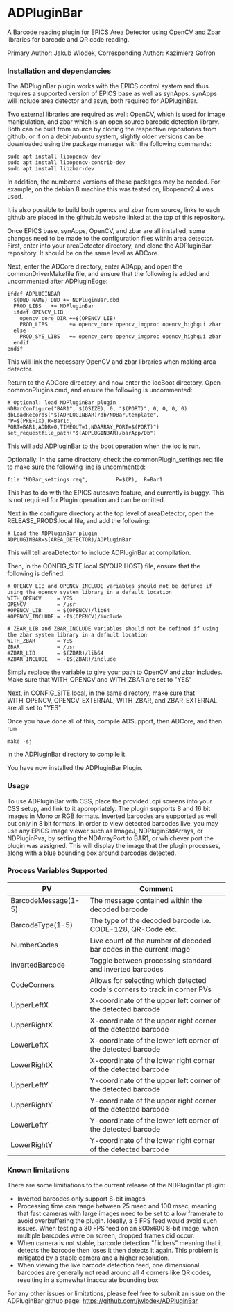 # ADPluginBar

A Barcode reading plugin for EPICS Area Detector using OpenCV and Zbar libraries
for barcode and QR code reading.

Primary Author:    	Jakub Wlodek, 
Corresponding Author: 	Kazimierz Gofron

### Installation and dependancies

The ADPluginBar plugin works with the EPICS control system and thus requires a supported version of
EPICS base as well as synApps. synApps will include area detector and asyn, both required for ADPluginBar.

Two external libraries are required as well: OpenCV, which is used for image manipulation, and zbar
which is an open source barcode detection library. Both can be built from source by cloning the
respective repositories from github, or if on a debin/ubuntu system, slightly older versions can
be downloaded using the package manager with the following commands:

```
sudo apt install libopencv-dev 
sudo apt install libopencv-contrib-dev
sudo apt install libzbar-dev
```

In addition, the numbered versions of these packages may be needed. For example, on the debian 8 machine
this was tested on, libopencv2.4 was used.

It is also possible to build both opencv and zbar from source, links to each github are placed in
the github.io website linked at the top of this repository.

Once EPICS base, synApps, OpenCV, and zbar are all installed, some changes need to be made to the
configuration files within area detector. First, enter into your areaDetector directory, and
clone the ADPluginBar repository. It should be on the same level as ADCore.

Next, enter the ADCore directory, enter ADApp, and open the commonDriverMakefile file,
 and ensure that the following is added and uncommented after ADPluginEdge:

```
ifdef ADPLUGINBAR
  $(DBD_NAME)_DBD += NDPluginBar.dbd
  PROD_LIBS	  += NDPluginBar
  ifdef OPENCV_LIB
    opencv_core_DIR +=$(OPENCV_LIB)
    PROD_LIBS       += opencv_core opencv_imgproc opencv_highgui zbar
  else
    PROD_SYS_LIBS   += opencv_core opencv_imgproc opencv_highgui zbar
  endif
endif
```

This will link the necessary OpenCV and zbar libraries when making area detector.

Return to the ADCore directory, and now enter the iocBoot directory. Open commonPlugins.cmd,
and ensure the following is uncommented:

```
# Optional: load NDPluginBar plugin
NDBarConfigure("BAR1", $(QSIZE), 0, "$(PORT)", 0, 0, 0, 0)
dbLoadRecords("$(ADPLUGINBAR)/db/NDBar.template",  "P=$(PREFIX),R=Bar1:, PORT=BAR1,ADDR=0,TIMEOUT=1,NDARRAY_PORT=$(PORT)")
set_requestfile_path("$(ADPLUGINBAR)/barApp/Db")
```

This will add ADPluginBar to the boot operation when the ioc is run.  

Optionally:
In the same directory, check the commonPlugin_settings.req file to make sure the following line is uncommented:

```
file "NDBar_settings.req",         P=$(P),  R=Bar1:
```
This has to do with the EPICS autosave feature, and currently is buggy. This is not required for Plugin operation and can
be omitted.

Next in the configure directory at the top level of areaDetector, open the RELEASE_PRODS.local file, and add the following:

```
# Load the ADPluginBar plugin
ADPLUGINBAR=$(AREA_DETECTOR)/ADPluginBar
```

This will tell areaDetector to include ADPluginBar at compilation.   

Then, in the CONFIG_SITE.local.$(YOUR HOST) file, ensure that the following is defined:  

```
# OPENCV_LIB and OPENCV_INCLUDE variables should not be defined if using the opencv system library in a default location
WITH_OPENCV     = YES 
OPENCV          = /usr
#OPENCV_LIB     = $(OPENCV)/lib64
#OPENCV_INCLUDE = -I$(OPENCV)/include

# ZBAR_LIB and ZBAR_INCLUDE variables should not be defined if using the zbar system library in a default location
WITH_ZBAR       = YES 
ZBAR            = /usr
#ZBAR_LIB       = $(ZBAR)/lib64
#ZBAR_INCLUDE   = -I$(ZBAR)/include
```

Simply replace the variable to give your path to OpenCV and zbar includes. Make sure that WITH_OPENCV and WITH_ZBAR are
set to "YES"

Next, in CONFIG_SITE.local, in the same directory, make sure that WITH_OPENCV, OPENCV_EXTERNAL,
WITH_ZBAR, and ZBAR_EXTERNAL are all set to "YES"

Once you have done all of this, compile ADSupport, then ADCore, and then run

```
make -sj
```

in the ADPluginBar directory to compile it.

You have now installed the ADPluginBar Plugin.

### Usage

To use ADPluginBar with CSS, place the provided .opi screens into your CSS setup, and link to it
appropriately. The plugin supports 8 and 16 bit images in Mono or RGB formats. Inverted barcodes are supported as well but only in 8 bit formats. In order to view detected barcodes live, you may use any EPICS image viewer such as ImageJ, NDPluginStdArrays, or NDPluginPva, by setting the NDArrayPort to BAR1, or whichever port the plugin was assigned. This will display the image that the plugin processes, along with a blue bounding box around barcodes detected. 

### Process Variables Supported

PV		|  Comment
----------------|---------------
BarcodeMessage(1-5)  |  The message contained within the decoded barcode
BarcodeType(1-5)     |  The type of the decoded barcode i.e. CODE-128, QR-Code etc.
NumberCodes     |  Live count of the number of decoded bar codes in the current image
InvertedBarcode | Toggle between processing standard and inverted barcodes
CodeCorners     | Allows for selecting which detected code's corners to track in corner PVs
UpperLeftX	|  X-coordinate of the upper left corner of the detected barcode
UpperRightX	|  X-coordinate of the upper right corner of the detected barcode
LowerLeftX	|  X-coordinate of the lower left corner of the detected barcode
LowerRightX	|  X-coordinate of the lower right corner of the detected barcode 
UpperLeftY	|  Y-coordinate of the upper left corner of the detected barcode
UpperRightY	|  Y-coordinate of the upper right corner of the detected barcode
LowerLeftY	|  Y-coordinate of the lower left corner of the detected barcode
LowerRightY	|  Y-coordinate of the lower right corner of the detected barcode


### Known limitations

There are some limitiations to the current release of the NDPluginBar plugin:

* Inverted barcodes only support 8-bit images
* Processing time can range between 25 msec and 100 msec, meaning that fast cameras with large images need to be set to a low framerate to avoid overbuffering the plugin. Ideally, a 5 FPS feed would avoid such issues. When testing a 30 FPS feed on an 800x600 8-bit image, when multiple barcodes were on screen, dropped frames did occur.
* When camera is not stable, barcode detection "flickers" meaning that it detects the barcode then loses it then detects it again. This problem is mitigated by a stable camera and a higher resolution.
* When viewing the live barcode detection feed, one dimensional barcodes are generally not read around all 4 corners like QR codes, resulting in a somewhat inaccurate bounding box

For any other issues or limitations, please feel free to submit an issue on the ADPluginBar github page: https://github.com/jwlodek/ADPluginBar
